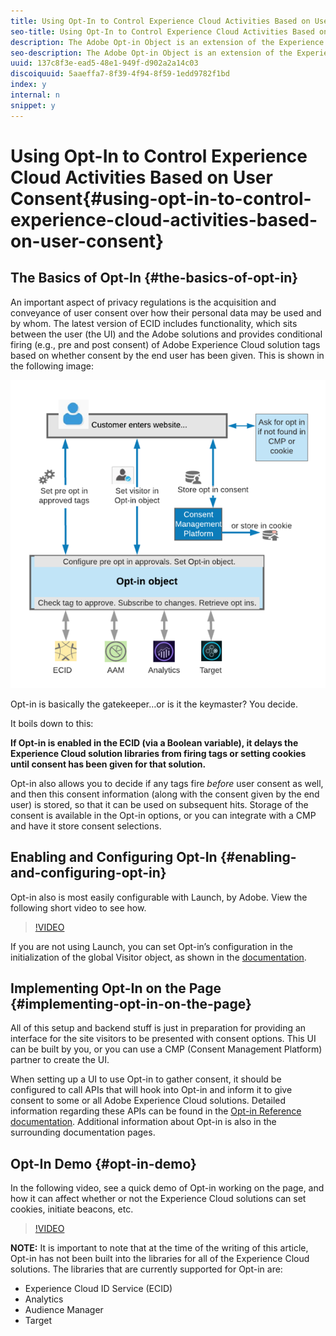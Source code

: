```yaml
---
title: Using Opt-In to Control Experience Cloud Activities Based on User Consent
seo-title: Using Opt-In to Control Experience Cloud Activities Based on User Consent
description: The Adobe Opt-in Object is an extension of the Experience Cloud ID (ECID) service, designed to help you control whether and which Experience Cloud solutions can create cookies on web pages or initiate beacons, based on end user consent.
seo-description: The Adobe Opt-in Object is an extension of the Experience Cloud ID (ECID) service, designed to help you control whether and which Experience Cloud solutions can create cookies on web pages or initiate beacons, based on end user consent.
uuid: 137c8f3e-ead5-48e1-949f-d902a2a14c03
discoiquuid: 5aaeffa7-8f39-4f94-8f59-1edd9782f1bd
index: y
internal: n
snippet: y
---
```


# Using Opt-In to Control Experience Cloud Activities Based on User Consent{#using-opt-in-to-control-experience-cloud-activities-based-on-user-consent}

## The Basics of Opt-In {#the-basics-of-opt-in}

An important aspect of privacy regulations is the acquisition and conveyance of user consent over how their personal data may be used and by whom. The latest version of ECID includes functionality, which sits between the user (the UI) and the Adobe solutions and provides conditional firing (e.g., pre and post consent) of Adobe Experience Cloud solution tags based on whether consent by the end user has been given. This is shown in the following image:

![](assets/opt-in.png)

Opt-in is basically the gatekeeper…or is it the keymaster? You decide.

It boils down to this:

**If Opt-in is enabled in the ECID (via a Boolean variable), it delays the Experience Cloud solution libraries from firing tags or setting cookies until consent has been given for that solution.**

Opt-in also allows you to decide if any tags fire *before* user consent as well, and then this consent information (along with the consent given by the end user) is stored, so that it can be used on subsequent hits. Storage of the consent is available in the Opt-in options, or you can integrate with a CMP and have it store consent selections.

## Enabling and Configuring Opt-In {#enabling-and-configuring-opt-in}

Opt-in also is most easily configurable with Launch, by Adobe. View the following short video to see how.

>[!VIDEO](https://video.tv.adobe.com/v/26431/?quality=12)

If you are not using Launch, you can set Opt-in’s configuration in the initialization of the global Visitor object, as shown in the [documentation](https://marketing.adobe.com/resources/help/en_US/mcvid/getting-started.html).

## Implementing Opt-In on the Page {#implementing-opt-in-on-the-page}

All of this setup and backend stuff is just in preparation for providing an interface for the site visitors to be presented with consent options. This UI can be built by you, or you can use a CMP (Consent Management Platform) partner to create the UI.

When setting up a UI to use Opt-in to gather consent, it should be configured to call APIs that will hook into Opt-in and inform it to give consent to some or all Adobe Experience Cloud solutions. Detailed information regarding these APIs can be found in the [Opt-in Reference documentation](https://marketing.adobe.com/resources/help/en_US/mcvid/api.html). Additional information about Opt-in is also in the surrounding documentation pages.

## Opt-In Demo {#opt-in-demo}

In the following video, see a quick demo of Opt-in working on the page, and how it can affect whether or not the Experience Cloud solutions can set cookies, initiate beacons, etc.

>[!VIDEO](https://video.tv.adobe.com/v/26432/?quality=12)

**NOTE:** It is important to note that at the time of the writing of this article, Opt-in has not been built into the libraries for all of the Experience Cloud solutions. The libraries that are currently supported for Opt-in are:

* Experience Cloud ID Service (ECID)
* Analytics
* Audience Manager
* Target

